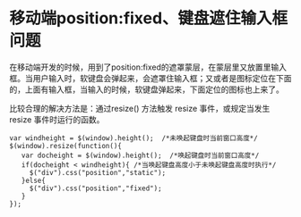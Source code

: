 # 移动端position:fixed、键盘遮住输入框问题


在移动端开发的时候，用到了position:fixed的遮罩蒙层，在蒙层里又放置里输入框。当用户输入时，软键盘会弹起来，会遮罩住输入框；又或者是图标定位在下面的，上面有输入框，当输入的时候，软键盘弹起来，下面定位的图标也上来了。

比较合理的解决方法是：通过resize() 方法触发 resize 事件，或规定当发生 resize 事件时运行的函数。

```
var windheight = $(window).height();  /*未唤起键盘时当前窗口高度*/    
$(window).resize(function(){   
   var docheight = $(window).height();  /*唤起键盘时当前窗口高度*/          
   if(docheight < windheight){ /*当唤起键盘高度小于未唤起键盘高度时执行*/  
     $("div").css("position","static");   
   }else{      
     $("div").css("position","fixed");   
   }           
});
```